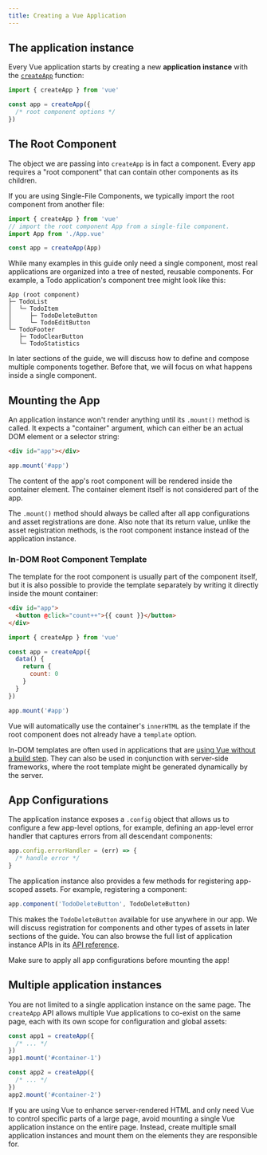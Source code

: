 ```yaml
---
title: Creating a Vue Application
---
```


## The application instance 

Every Vue application starts by creating a new **application instance** with the [`createApp`](/api/application#createapp) function:

```js
import { createApp } from 'vue'

const app = createApp({
  /* root component options */
})
```

## The Root Component 

The object we are passing into `createApp` is in fact a component. Every app requires a "root component" that can contain other components as its children.

If you are using Single-File Components, we typically import the root component from another file:

```js
import { createApp } from 'vue'
// import the root component App from a single-file component.
import App from './App.vue'

const app = createApp(App)
```

While many examples in this guide only need a single component, most real applications are organized into a tree of nested, reusable components. For example, a Todo application's component tree might look like this:

```
App (root component)
├─ TodoList
│  └─ TodoItem
│     ├─ TodoDeleteButton
│     └─ TodoEditButton
└─ TodoFooter
   ├─ TodoClearButton
   └─ TodoStatistics
```

In later sections of the guide, we will discuss how to define and compose multiple components together. Before that, we will focus on what happens inside a single component.

## Mounting the App 

An application instance won't render anything until its `.mount()` method is called. It expects a "container" argument, which can either be an actual DOM element or a selector string:

```html
<div id="app"></div>
```

```js
app.mount('#app')
```

The content of the app's root component will be rendered inside the container element. The container element itself is not considered part of the app.

The `.mount()` method should always be called after all app configurations and asset registrations are done. Also note that its return value, unlike the asset registration methods, is the root component instance instead of the application instance.

### In-DOM Root Component Template

The template for the root component is usually part of the component itself, but it is also possible to provide the template separately by writing it directly inside the mount container:

```html
<div id="app">
  <button @click="count++">{{ count }}</button>
</div>
```

```js
import { createApp } from 'vue'

const app = createApp({
  data() {
    return {
      count: 0
    }
  }
})

app.mount('#app')
```

Vue will automatically use the container's `innerHTML` as the template if the root component does not already have a `template` option.

In-DOM templates are often used in applications that are [using Vue without a build step](/guide/quick-start.html#using-vue-from-cdn). They can also be used in conjunction with server-side frameworks, where the root template might be generated dynamically by the server.

## App Configurations 

The application instance exposes a `.config` object that allows us to configure a few app-level options, for example, defining an app-level error handler that captures errors from all descendant components:

```js
app.config.errorHandler = (err) => {
  /* handle error */
}
```

The application instance also provides a few methods for registering app-scoped assets. For example, registering a component:

```js
app.component('TodoDeleteButton', TodoDeleteButton)
```

This makes the `TodoDeleteButton` available for use anywhere in our app. We will discuss registration for components and other types of assets in later sections of the guide. You can also browse the full list of application instance APIs in its [API reference](/api/application).

Make sure to apply all app configurations before mounting the app!

## Multiple application instances 

You are not limited to a single application instance on the same page. The `createApp` API allows multiple Vue applications to co-exist on the same page, each with its own scope for configuration and global assets:

```js
const app1 = createApp({
  /* ... */
})
app1.mount('#container-1')

const app2 = createApp({
  /* ... */
})
app2.mount('#container-2')
```

If you are using Vue to enhance server-rendered HTML and only need Vue to control specific parts of a large page, avoid mounting a single Vue application instance on the entire page. Instead, create multiple small application instances and mount them on the elements they are responsible for.